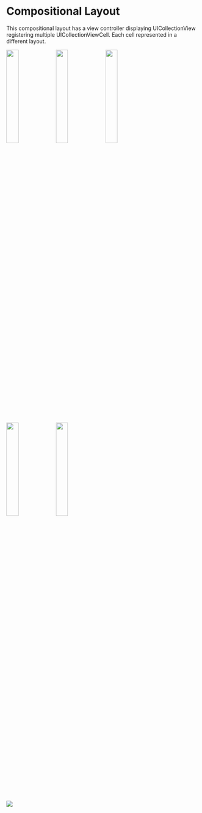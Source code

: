 # Compositional Layout
This compositional layout has a view controller displaying  UICollectionView registering multiple UICollectionViewCell. Each cell represented in a different layout.

<img src="https://github.com/uckmhnds/markDown/blob/main/ss1.png" width=25% height=25%>


<img src="https://github.com/uckmhnds/markDown/blob/main/ss2.png" width=25% height=25%>


<img src="https://github.com/uckmhnds/markDown/blob/main/ss3.png" width=25% height=25%>


<img src="https://github.com/uckmhnds/markDown/blob/main/ss4.png" width=25% height=25%>


<img src="https://github.com/uckmhnds/markDown/blob/main/ss5.png" width=25% height=25%> 


![](https://github.com/uckmhnds/markDown/blob/main/gif1.gif)
